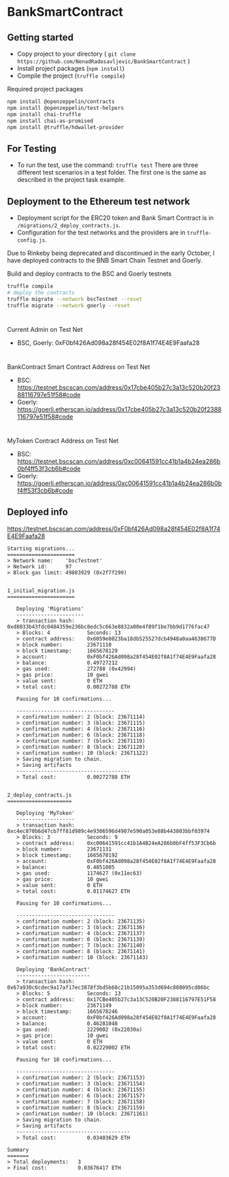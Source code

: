 # BankSmartContract

## Getting started
* Copy project to your directory ( `git clone https://github.com/NenadRadosavljevic/BankSmartContract` )
* Install project packages (`npm install`)
* Compile the project (`truffle compile`)

Required project packages
```bash
npm install @openzeppelin/contracts
npm install @openzeppelin/test-helpers
npm install chai-truffle
npm install chai-as-promised
npm install @truffle/hdwallet-provider
```

## For Testing
* To run the test, use the command: `truffle test`
There are three different test scenarios in a test folder. The first one is the same as described in the project task example.

## Deployment to the Ethereum test network
* Deployment script for the ERC20 token and Bank Smart Contract is in `/migrations/2_deploy_contracts.js`.
* Configuration for the test networks and the providers are in `truffle-config.js`.

Due to Rinkeby being deprecated and discontinued in the early October, I have deployed contracts to the BNB Smart Chain Testnet and
Goerly.

Build and deploy contracts to the BSC and Goerly testnets
```bash
truffle compile
# deploy the contracts
truffle migrate --network bscTestnet --reset
truffle migrate --network goerly --reset
```
#
Current Admin on Test Net
* BSC, Goerly: 0xF0bf426Ad098a28f454E02f8A1f74E4E9Faafa28
#
BankContract Smart Contract Address on Test Net
* BSC: https://testnet.bscscan.com/address/0x17cbe405b27c3a13c520b20f2388116797e51f58#code
* Goerly: https://goerli.etherscan.io/address/0x17cbe405b27c3a13c520b20f2388116797e51f58#code
#
MyToken Contract Address on Test Net
* BSC: https://testnet.bscscan.com/address/0xc00641591cc41b1a4b24ea286b0bf4ff53f3cb6b#code
* Goerly: https://goerli.etherscan.io/address/0xc00641591cc41b1a4b24ea286b0bf4ff53f3cb6b#code

## Deployed info

https://testnet.bscscan.com/address/0xF0bf426Ad098a28f454E02f8A1f74E4E9Faafa28

```
Starting migrations...
======================
> Network name:    'bscTestnet'
> Network id:      97
> Block gas limit: 49803929 (0x2f7f299)


1_initial_migration.js
======================

   Deploying 'Migrations'
   ----------------------
   > transaction hash:    0xd8033b43fdc0484359e236bc8edc5c663e8832a00e4f89f1be7bb9d1776fac47
   > Blocks: 4            Seconds: 13
   > contract address:    0x6059e8023ba18db525527dcb4948a0aa4638677D
   > block number:        23671110
   > block timestamp:     1665678129
   > account:             0xF0bf426Ad098a28f454E02f8A1f74E4E9Faafa28
   > balance:             0.49727212
   > gas used:            272788 (0x42994)
   > gas price:           10 gwei
   > value sent:          0 ETH
   > total cost:          0.00272788 ETH

   Pausing for 10 confirmations...

   --------------------------------
   > confirmation number: 2 (block: 23671114)
   > confirmation number: 3 (block: 23671115)
   > confirmation number: 4 (block: 23671116)
   > confirmation number: 6 (block: 23671118)
   > confirmation number: 7 (block: 23671119)
   > confirmation number: 8 (block: 23671120)
   > confirmation number: 10 (block: 23671122)
   > Saving migration to chain.
   > Saving artifacts
   -------------------------------------
   > Total cost:          0.00272788 ETH


2_deploy_contracts.js
=====================

   Deploying 'MyToken'
   -------------------
   > transaction hash:    0xc4ec870b6d47cb7ff81d989c4e9306596d4907e590a053e88b443803bbf03974
   > Blocks: 3            Seconds: 9
   > contract address:    0xc00641591cc41b1A4B24eA286b0bF4ff53F3Cb6b
   > block number:        23671131
   > block timestamp:     1665678192
   > account:             0xF0bf426Ad098a28f454E02f8A1f74E4E9Faafa28
   > balance:             0.4851005
   > gas used:            1174627 (0x11ec63)
   > gas price:           10 gwei
   > value sent:          0 ETH
   > total cost:          0.01174627 ETH

   Pausing for 10 confirmations...

   --------------------------------
   > confirmation number: 2 (block: 23671135)
   > confirmation number: 3 (block: 23671136)
   > confirmation number: 4 (block: 23671137)
   > confirmation number: 6 (block: 23671139)
   > confirmation number: 7 (block: 23671140)
   > confirmation number: 8 (block: 23671141)
   > confirmation number: 10 (block: 23671143)

   Deploying 'BankContract'
   ------------------------
   > transaction hash:    0x67a930c6cdec9a17af17ec3878f3bd5b68c21b15095a353d694c808095cd86bc
   > Blocks: 5            Seconds: 13
   > contract address:    0x17CBe405b27c3a13C520B20F2388116797E51F58
   > block number:        23671149
   > block timestamp:     1665678246
   > account:             0xF0bf426Ad098a28f454E02f8A1f74E4E9Faafa28
   > balance:             0.46281048
   > gas used:            2229002 (0x22030a)
   > gas price:           10 gwei
   > value sent:          0 ETH
   > total cost:          0.02229002 ETH

   Pausing for 10 confirmations...

   --------------------------------
   > confirmation number: 2 (block: 23671153)
   > confirmation number: 3 (block: 23671154)
   > confirmation number: 4 (block: 23671155)
   > confirmation number: 6 (block: 23671157)
   > confirmation number: 7 (block: 23671158)
   > confirmation number: 8 (block: 23671159)
   > confirmation number: 10 (block: 23671161)
   > Saving migration to chain.
   > Saving artifacts
   -------------------------------------
   > Total cost:          0.03403629 ETH

Summary
=======
> Total deployments:   3
> Final cost:          0.03676417 ETH

```
